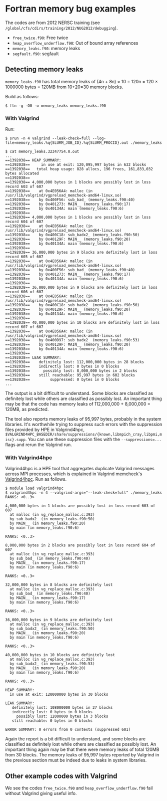# Fortran memory bug examples

The codes are from 2012 NERSC training (see `/global/cfs/cdirs/training/2012/NUG2012/debugging`).

-   `free_twice.f90`: Free twice
-   `heap_overflow_underflow.f90`: Out of bound array references
-   `memory_leaks.f90`: memory leaks
-   `segfault.f90`: segfault

## Detecting memory leaks

`memory_leaks.f90` has total memory leaks of (4n + 8n) &times; 10
= 120n = 120 &times; 1000000 bytes = 120MB from 10+20=30 memory
blocks.

Build as follows:

```
$ ftn -g -O0 -o memory_leaks memory_leaks.f90
```

### With Valgrind

Run:

```
$ srun -n 4 valgrind --leak-check=full --log-file=memory_leaks.%q{SLURM_JOB_ID}.%q{SLURM_PROCID}.out ./memory_leaks

$ cat memory_leaks.32347754.0.out
...
==1392038== HEAP SUMMARY:
==1392038==     in use at exit: 120,095,997 bytes in 632 blocks
==1392038==   total heap usage: 828 allocs, 196 frees, 161,833,032 bytes allocated
==1392038==
==1392038== 4,000,000 bytes in 1 blocks are possibly lost in loss record 603 of 607
==1392038==    at 0x4E056A4: malloc (in /usr/lib/valgrind/vgpreload_memcheck-amd64-linux.so)
==1392038==    by 0x400F56: sub_bad_ (memory_leaks.f90:40)
==1392038==    by 0x401273: MAIN__ (memory_leaks.f90:17)
==1392038==    by 0x40134A: main (memory_leaks.f90:6)
==1392038==
==1392038== 4,000,000 bytes in 1 blocks are possibly lost in loss record 604 of 607
==1392038==    at 0x4E056A4: malloc (in /usr/lib/valgrind/vgpreload_memcheck-amd64-linux.so)
==1392038==    by 0x400C18: sub_badx2_ (memory_leaks.f90:50)
==1392038==    by 0x40129F: MAIN__ (memory_leaks.f90:20)
==1392038==    by 0x40134A: main (memory_leaks.f90:6)
==1392038==
==1392038== 36,000,000 bytes in 9 blocks are definitely lost in loss record 605 of 607
==1392038==    at 0x4E056A4: malloc (in /usr/lib/valgrind/vgpreload_memcheck-amd64-linux.so)
==1392038==    by 0x400F56: sub_bad_ (memory_leaks.f90:40)
==1392038==    by 0x401273: MAIN__ (memory_leaks.f90:17)
==1392038==    by 0x40134A: main (memory_leaks.f90:6)
==1392038==
==1392038== 36,000,000 bytes in 9 blocks are definitely lost in loss record 606 of 607
==1392038==    at 0x4E056A4: malloc (in /usr/lib/valgrind/vgpreload_memcheck-amd64-linux.so)
==1392038==    by 0x400C18: sub_badx2_ (memory_leaks.f90:50)
==1392038==    by 0x40129F: MAIN__ (memory_leaks.f90:20)
==1392038==    by 0x40134A: main (memory_leaks.f90:6)
==1392038==
==1392038== 40,000,000 bytes in 10 blocks are definitely lost in loss record 607 of 607
==1392038==    at 0x4E056A4: malloc (in /usr/lib/valgrind/vgpreload_memcheck-amd64-linux.so)
==1392038==    by 0x400D97: sub_badx2_ (memory_leaks.f90:53)
==1392038==    by 0x40129F: MAIN__ (memory_leaks.f90:20)
==1392038==    by 0x40134A: main (memory_leaks.f90:6)
==1392038==
==1392038== LEAK SUMMARY:
==1392038==    definitely lost: 112,000,000 bytes in 28 blocks
==1392038==    indirectly lost: 0 bytes in 0 blocks
==1392038==      possibly lost: 8,000,000 bytes in 2 blocks
==1392038==    still reachable: 95,997 bytes in 602 blocks
==1392038==         suppressed: 0 bytes in 0 blocks
...
```

The output is a bit difficult to understand. Some blocks are
classified as definitely lost while others are classified as possibly
lost. An important thing may be that the code has memory leaks of
112,000,000 + 8,000,000 = 120MB, as predicted.

The tool also reports memory leaks of 95,997 bytes, probably in the
system libraries. It's worthwhile trying to suppress such errors
with the suppression files provided by HPE in Valgrind4hpc,
`$VALGRIND4HPC_BASEDIR/share/suppressions/{known,libmpich_cray,libpmi,misc}.supp`.
You can use these suppression files with the `--suppressions=...`
flags and rerun the Valgrind run.

### With Valgrind4hpc

Valgrind4hpc is a HPE tool that aggregates duplicate Valgrind
messages across MPI processes, which is explained in Valgrind
memcheck's [Valgrind4hpc](../Valgrind/memcheck/README.md#Valgrind4hpc).
Run as follows.

```
$ module load valgrind4hpc
$ valgrind4hpc -n 4 --valgrind-args="--leak-check=full" ./memory_leaks
RANKS: <0..3>

4,000,000 bytes in 1 blocks are possibly lost in loss record 603 of 607
  at malloc (in vg_replace_malloc.c:393)
  by sub_badx2_ (in memory_leaks.f90:50)
  by MAIN__ (in memory_leaks.f90:20)
  by main (in memory_leaks.f90:6)

RANKS: <0..3>

8,000,000 bytes in 2 blocks are possibly lost in loss record 604 of 607
  at malloc (in vg_replace_malloc.c:393)
  by sub_bad_ (in memory_leaks.f90:40)
  by MAIN__ (in memory_leaks.f90:17)
  by main (in memory_leaks.f90:6)

RANKS: <0..3>

32,000,000 bytes in 8 blocks are definitely lost
  at malloc (in vg_replace_malloc.c:393)
  by sub_bad_ (in memory_leaks.f90:40)
  by MAIN__ (in memory_leaks.f90:17)
  by main (in memory_leaks.f90:6)

RANKS: <0..3>

36,000,000 bytes in 9 blocks are definitely lost
  at malloc (in vg_replace_malloc.c:393)
  by sub_badx2_ (in memory_leaks.f90:50)
  by MAIN__ (in memory_leaks.f90:20)
  by main (in memory_leaks.f90:6)

RANKS: <0..3>

40,000,000 bytes in 10 blocks are definitely lost
  at malloc (in vg_replace_malloc.c:393)
  by sub_badx2_ (in memory_leaks.f90:53)
  by MAIN__ (in memory_leaks.f90:20)
  by main (in memory_leaks.f90:6)

RANKS: <0..3>

HEAP SUMMARY:
  in use at exit: 120000000 bytes in 30 blocks

LEAK SUMMARY:
   definitely lost: 108000000 bytes in 27 blocks
   indirectly lost: 0 bytes in 0 blocks
     possibly lost: 12000000 bytes in 3 blocks
   still reachable: 0 bytes in 0 blocks

ERROR SUMMARY: 0 errors from 0 contexts (suppressed 601)
```

Again the report is a bit difficult to understand, and some blocks
are classified as definitely lost while others are classified as
possibly lost. An important thing again may be that there were
memory leaks of total 120MB from 30 blocks. The memory leaks of
95,997 bytes reported by Valgrind in the previous section must be
indeed due to leaks in system libraries.

## Other example codes with Valgrind

We see the codes `free_twice.f90` and `heap_overflow_underflow.f90`
fail without Valgrind giving useful info.

